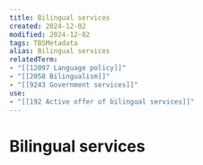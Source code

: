 ```yaml
---
title: Bilingual services
created: 2024-12-02
modified: 2024-12-02
tags: TBSMetadata
alias: Bilingual services
relatedTerm:
- "[[12097 Language policy]]"
- "[[2058 Bilingualism]]"
- "[[9243 Government services]]"
use:
- "[[192 Active offer of bilingual services]]"
---
```

# Bilingual services

